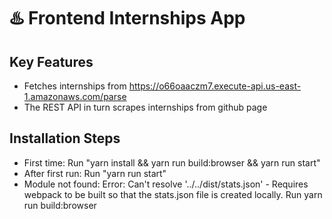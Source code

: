 # ♨️ Frontend Internships App


## Key Features

- Fetches internships from https://o66oaaczm7.execute-api.us-east-1.amazonaws.com/parse
- The REST API in turn scrapes internships from github page

## Installation Steps

- First time: Run "yarn install && yarn run build:browser && yarn run start"
- After first run: Run "yarn run start"
- Module not found: Error: Can't resolve '../../dist/stats.json' - Requires webpack to be built so that the stats.json file is created locally.  Run yarn run build:browser